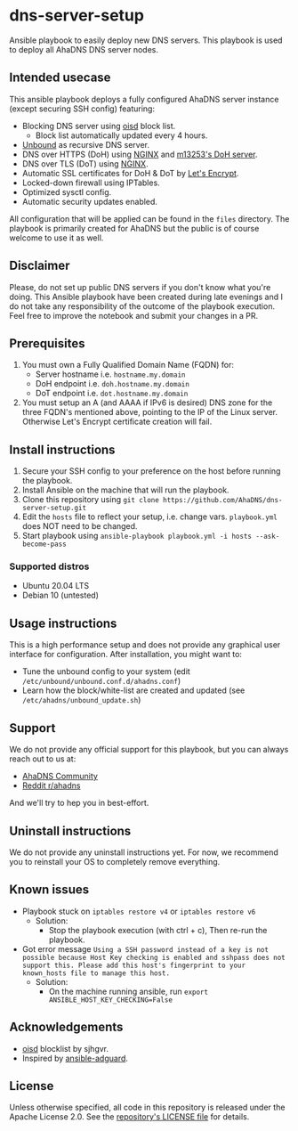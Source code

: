 # dns-server-setup

Ansible playbook to easily deploy new DNS servers.
This playbook is used to deploy all AhaDNS DNS server nodes.

## Intended usecase

This ansible playbook deploys a fully configured AhaDNS server instance (except securing SSH config) featuring:

- Blocking DNS server using [oisd](https://oisd.nl/) block list.
  - Block list automatically updated every 4 hours.
- [Unbound](https://nlnetlabs.nl/projects/unbound/about/) as recursive DNS server.
- DNS over HTTPS (DoH) using [NGINX](https://www.nginx.com/) and [m13253's DoH server](https://github.com/m13253/dns-over-https).
- DNS over TLS (DoT) using [NGINX](https://www.nginx.com/).
- Automatic SSL certificates for DoH & DoT by [Let's Encrypt](https://letsencrypt.org/).
- Locked-down firewall using IPTables.
- Optimized sysctl config.
- Automatic security updates enabled.

All configuration that will be applied can be found in the `files` directory.
The playbook is primarily created for AhaDNS but the public is of course welcome to use it as well.

## Disclaimer

Please, do not set up public DNS servers if you don't know what you're doing. This Ansible playbook have been created during late evenings and I do not take any responsibility of the outcome of the playbook execution. Feel free to improve the notebook and submit your changes in a PR.

## Prerequisites

1. You must own a Fully Qualified Domain Name (FQDN) for:
   - Server hostname i.e. `hostname.my.domain`
   - DoH endpoint i.e. `doh.hostname.my.domain`
   - DoT endpoint i.e. `dot.hostname.my.domain`
2. You must setup an A (and AAAA if IPv6 is desired) DNS zone for the three FQDN's mentioned above, pointing to the IP of the Linux server. Otherwise Let's Encrypt certificate creation will fail.

## Install instructions

1. Secure your SSH config to your preference on the host before running the playbook.
2. Install Ansible on the machine that will run the playbook.
3. Clone this repository using `git clone https://github.com/AhaDNS/dns-server-setup.git`
4. Edit the `hosts` file to reflect your setup, i.e. change vars. `playbook.yml` does NOT need to be changed.
5. Start playbook using `ansible-playbook playbook.yml -i hosts --ask-become-pass`

### Supported distros

- Ubuntu 20.04 LTS
- Debian 10 (untested)

## Usage instructions

This is a high performance setup and does not provide any graphical user interface for configuration. After installation, you might want to:

- Tune the unbound config to your system (edit `/etc/unbound/unbound.conf.d/ahadns.conf`)
- Learn how the block/white-list are created and updated (see `/etc/ahadns/unbound_update.sh`)

## Support

We do not provide any official support for this playbook, but you can always reach out to us at:

- [AhaDNS Community](https://t.me/pidns_community)
- [Reddit r/ahadns](http://reddit.com/r/ahadns)

And we'll try to hep you in best-effort.

## Uninstall instructions

We do not provide any uninstall instructions yet. For now, we recommend you to reinstall your OS to completely remove everything.

## Known issues

- Playbook stuck on `iptables restore v4` or `iptables restore v6`
  - Solution:
    - Stop the playbook execution (with ctrl + c), Then re-run the playbook.
- Got error message `Using a SSH password instead of a key is not possible because Host Key checking is enabled and sshpass does not support this. Please add this host's fingerprint to your known_hosts file to manage this host.`
  - Solution:
    - On the machine running ansible, run `export ANSIBLE_HOST_KEY_CHECKING=False`

## Acknowledgements

- [oisd](https://oisd.nl/) blocklist by sjhgvr.
- Inspired by [ansible-adguard](https://github.com/Freekers/ansible-adguard).

## License

Unless otherwise specified, all code in this repository is released under the Apache License 2.0. See the [repository's LICENSE file](https://github.com/AhaDNS/dns-server-setup/blob/main/LICENSE) for details.
